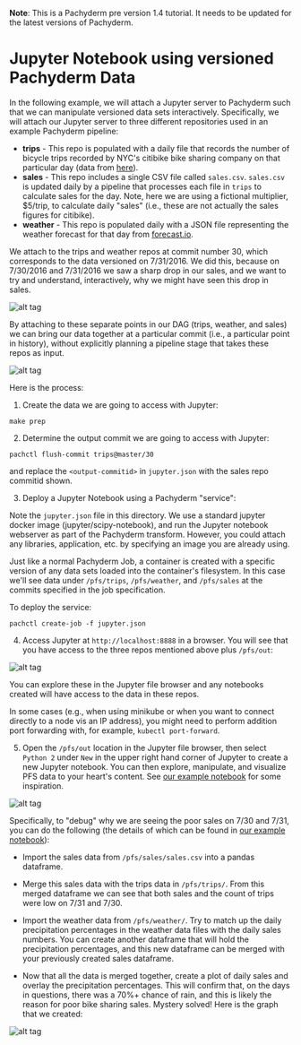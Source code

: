 **Note**: This is a Pachyderm pre version 1.4 tutorial.  It needs to be updated for the latest versions of Pachyderm.

# Jupyter Notebook using versioned Pachyderm Data

In the following example, we will attach a Jupyter server to Pachyderm such that we can manipulate versioned data sets interactively.  Specifically, we will attach our Jupyter server to three different repositories used in an example Pachyderm pipeline:

- **trips** - This repo is populated with a daily file that records the number of bicycle trips recorded by NYC's citibike bike sharing company on that particular day (data from [here](https://www.citibikenyc.com/system-data)).
- **sales** - This repo includes a single CSV file called `sales.csv`.  `sales.csv` is updated daily by a pipeline that processes each file in `trips` to calculate sales for the day.  Note, here we are using a fictional multiplier, $5/trip, to calculate daily "sales" (i.e., these are not actually the sales figures for citibike).
- **weather** - This repo is populated daily with a JSON file representing the weather forecast for that day from [forecast.io](https://darksky.net/forecast/40.7127,-74.0059/us12/en).

We attach to the trips and weather repos at commit number 30, which corresponds to the data versioned on 7/31/2016. We did this, because on 7/30/2016 and 7/31/2016 we saw a sharp drop in our sales, and we want to try and understand, interactively, why we might have seen this drop in sales.

![alt tag](sales.png)

By attaching to these separate points in our DAG (trips, weather, and sales) we can bring our data together at a particular commit (i.e., a particular point in history), without explicitly planning a pipeline stage that takes these repos as input.

![alt tag](jupyter_service.png)

Here is the process:

1) Create the data we are going to access with Jupyter:

```
make prep
```

2) Determine the output commit we are going to access with Jupyter:

```
pachctl flush-commit trips@master/30
```

and replace the `<output-commitid>` in `jupyter.json` with the sales repo commitid shown. 

3) Deploy a Jupyter Notebook using a Pachyderm "service":

Note the `jupyter.json` file in this directory. We use a standard jupyter docker image (jupyter/scipy-notebook), and run the Jupyter notebook webserver as part of the Pachyderm transform. However, you could attach any libraries, application, etc. by specifying an image you are already using.

Just like a normal Pachyderm Job, a container is created with a specific version of any data sets loaded into the container's filesystem.  In this case we'll see data under `/pfs/trips`, `/pfs/weather`, and `/pfs/sales` at the commits specified in the job specification.

To deploy the service:

```
pachctl create-job -f jupyter.json
```

4) Access Jupyter at `http://localhost:8888` in a browser.  You will see that you have access to the three repos mentioned above plus `/pfs/out`:

![alt tag](jupyter1.png)

You can explore these in the Jupyter file browser and any notebooks created will have access to the data in these repos.

In some cases (e.g., when using minikube or when you want to connect directly to a node vis an IP address), you might need to perform addition port forwarding with, for example, `kubectl port-forward`.

5) Open the `/pfs/out` location in the Jupyter file browser, then select `Python 2` under `New` in the upper right hand corner of Jupyter to create a new Jupyter notebook.  You can then explore, manipulate, and visualize PFS data to your heart's content.  See [our example notebook](investigate-unexpected-sales.ipynb) for some inspiration.  

![alt tag](jupyter2.png)

Specifically, to "debug" why we are seeing the poor sales on 7/30 and 7/31, you can do the following (the details of which can be found in [our example notebook](investigate-unexpected-sales.ipynb)):

- Import the sales data from `/pfs/sales/sales.csv` into a pandas dataframe.

- Merge this sales data with the trips data in `/pfs/trips/`.  From this merged dataframe we can see that both sales and the count of trips were low on 7/31 and 7/30.

- Import the weather data from `/pfs/weather/`.  Try to match up the daily precipitation percentages in the weather data files with the daily sales numbers.  You can create another dataframe that will hold the precipitation percentages, and this new dataframe can be merged with your previously created sales dataframe.

- Now that all the data is merged together, create a plot of daily sales and overlay the precipitation percentages.  This will confirm that, on the days in questions, there was a 70%+ chance of rain, and this is likely the reason for poor bike sharing sales.  Mystery solved!  Here is the graph that we created:

![alt tag](final_graph.png)
